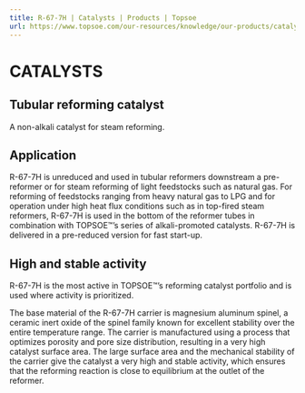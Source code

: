 ```yaml
---
title: R-67-7H | Catalysts | Products | Topsoe
url: https://www.topsoe.com/our-resources/knowledge/our-products/catalysts/r-67-7h#main-content
---
```


# CATALYSTS

## Tubular reforming catalyst

A non-alkali catalyst for steam reforming.

## Application

R-67-7H is unreduced and used in tubular reformers downstream a pre-reformer or for steam reforming of light feedstocks such as natural gas. For reforming of feedstocks ranging from heavy natural gas to LPG and for operation under high heat flux conditions such as in top-fired steam reformers, R-67-7H is used in the bottom of the reformer tubes in combination with TOPSOE™’s series of alkali-promoted catalysts. R-67-7H is delivered in a pre-reduced version for fast start-up.

## High and stable activity

R-67-7H is the most active in TOPSOE™’s reforming catalyst portfolio and is used where activity is prioritized.

The base material of the R-67-7H carrier is magnesium aluminum spinel, a ceramic inert oxide of the spinel family known for excellent stability over the entire temperature range. The carrier is manufactured using a process that optimizes porosity and pore size distribution, resulting in a very high catalyst surface area. The large surface area and the mechanical stability of the carrier give the catalyst a very high and stable activity, which ensures that the reforming reaction is close to equilibrium at the outlet of the reformer.